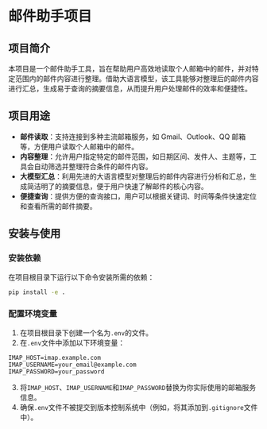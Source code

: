# 邮件助手项目

## 项目简介
本项目是一个邮件助手工具，旨在帮助用户高效地读取个人邮箱中的邮件，并对特定范围内的邮件内容进行整理。借助大语言模型，该工具能够对整理后的邮件内容进行汇总，生成易于查询的摘要信息，从而提升用户处理邮件的效率和便捷性。

## 项目用途
- **邮件读取**：支持连接到多种主流邮箱服务，如 Gmail、Outlook、QQ 邮箱等，方便用户读取个人邮箱中的邮件。
- **内容整理**：允许用户指定特定的邮件范围，如日期区间、发件人、主题等，工具会自动筛选并整理符合条件的邮件内容。
- **大模型汇总**：利用先进的大语言模型对整理后的邮件内容进行分析和汇总，生成简洁明了的摘要信息，便于用户快速了解邮件的核心内容。
- **便捷查询**：提供方便的查询接口，用户可以根据关键词、时间等条件快速定位和查看所需的邮件摘要。

## 安装与使用
### 安装依赖
在项目根目录下运行以下命令安装所需的依赖：
```bash
pip install -e .
```

### 配置环境变量
1. 在项目根目录下创建一个名为`.env`的文件。
2. 在`.env`文件中添加以下环境变量：
```
IMAP_HOST=imap.example.com
IMAP_USERNAME=your_email@example.com
IMAP_PASSWORD=your_password
```
3. 将`IMAP_HOST`、`IMAP_USERNAME`和`IMAP_PASSWORD`替换为你实际使用的邮箱服务信息。
4. 确保`.env`文件不被提交到版本控制系统中（例如，将其添加到`.gitignore`文件中）。
